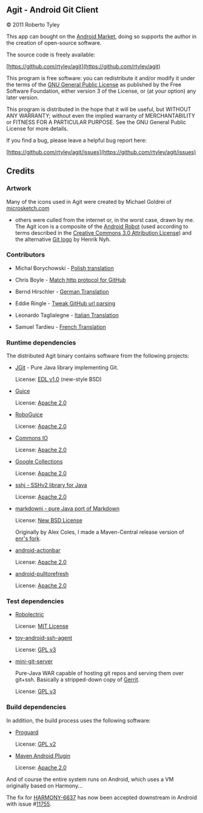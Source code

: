 Agit - Android Git Client
-------------------------

© 2011 Roberto Tyley

This app can bought on the [Android Market](https://market.android.com/details?id=com.madgag.agit),
doing so supports the author in the creation of open-source software.

The source code is freely available:

[https://github.com/rtyley/agit](https://github.com/rtyley/agit)

This program is free software: you can redistribute it and/or modify
it under the terms of the [GNU General Public License](http://www.gnu.org/licenses/gpl.html)
as published by the Free Software Foundation, either version 3 of the License, or
(at your option) any later version.

This program is distributed in the hope that it will be useful,
but WITHOUT ANY WARRANTY; without even the implied warranty of
MERCHANTABILITY or FITNESS FOR A PARTICULAR PURPOSE.  See the
GNU General Public License for more details.

If you find a bug, please leave a helpful bug report here:

[https://github.com/rtyley/agit/issues](https://github.com/rtyley/agit/issues)

Credits
-------

### Artwork

Many of the icons used in Agit were created by Michael Goldrei of [microsketch.com](http://microsketch.com/design/index.html)
- others were culled from the internet or, in the worst case, drawn by me. The Agit icon is a composite of the
[Android Robot](http://www.android.com/branding.html) (used according to terms described in the 
[Creative Commons 3.0 Attribution License](http://creativecommons.org/licenses/by/3.0/)) and
the alternative [Git logo](http://henrik.nyh.se/2007/06/alternative-git-logo-and-favicon) by Henrik Nyh.

### Contributors

*   Michal Borychowski - [Polish translation](https://github.com/rtyley/agit/pull/38)

*   Chris Boyle - [Match http protocol for GitHub](https://github.com/rtyley/agit/pull/23)

*   Bernd Hirschler - [German Translation](https://github.com/rtyley/agit/pull/35)

*   Eddie Ringle - [Tweak GitHub url parsing](https://github.com/rtyley/agit/pull/29)

*   Leonardo Taglialegne - [Italian Translation](https://github.com/rtyley/agit/pull/46)

*   Samuel Tardieu - [French Translation](https://github.com/rtyley/agit/pull/28)

### Runtime dependencies

The distributed Agit binary contains software from the following projects:

*   [JGit](http://www.eclipse.org/jgit/) - Pure Java library implementing Git.

    License: [EDL v1.0](http://www.eclipse.org/org/documents/edl-v10.php) (new-style BSD)

*   [Guice](http://code.google.com/p/google-guice/)

    License: [Apache 2.0](http://www.apache.org/licenses/LICENSE-2.0)

*   [RoboGuice](http://code.google.com/p/roboguice/)

    License: [Apache 2.0](http://www.apache.org/licenses/LICENSE-2.0)

*   [Commons IO](http://commons.apache.org/io)

    License: [Apache 2.0](http://commons.apache.org/io/license.html)

*   [Google Collections](http://code.google.com/p/google-collections/)

    License: [Apache 2.0](http://www.apache.org/licenses/LICENSE-2.0)

*   [sshj - SSHv2 library for Java](https://github.com/shikhar/sshj)

    License: [Apache 2.0](http://www.apache.org/licenses/LICENSE-2.0)

*   [markdownj - pure Java port of Markdown](https://github.com/rtyley/markdownj)

    License: [New BSD License](http://www.opensource.org/licenses/bsd-license.php)

    Originally by Alex Coles, I made a Maven-Central release version of
    [enr's fork](https://github.com/enr/markdownj).

*   [android-actionbar](https://github.com/johannilsson/android-actionbar)

    License: [Apache 2.0](http://www.apache.org/licenses/LICENSE-2.0)

*   [android-pulltorefresh](https://github.com/johannilsson/android-pulltorefresh)

    License: [Apache 2.0](http://www.apache.org/licenses/LICENSE-2.0)


### Test dependencies

*   [Robolectric](http://pivotal.github.com/robolectric/)

    License: [MIT License](http://www.opensource.org/licenses/mit-license.php)

*   [toy-android-ssh-agent](https://github.com/rtyley/toy-android-ssh-agent)

    License: [GPL v3](http://www.gnu.org/licenses/gpl-3.0.html)

*   [mini-git-server](https://github.com/rtyley/mini-git-server)

    Pure-Java WAR capable of hosting git repos and serving them over git+ssh.
    Basically a stripped-down copy of [Gerrit](http://code.google.com/p/gerrit/).

    License: [GPL v3](http://www.gnu.org/licenses/gpl-3.0.html)


### Build dependencies

In addition, the build process uses the following software:

*   [Proguard](http://proguard.sourceforge.net/)

    License: [GPL v2](http://proguard.sourceforge.net/license.html)

*   [Maven Android Plugin](http://code.google.com/p/maven-android-plugin/)

    License: [Apache 2.0](http://www.apache.org/licenses/LICENSE-2.0)


And of course the entire system runs on Android, which uses a VM originally
based on Harmony...

The fix for [HARMONY-6637](https://issues.apache.org/jira/browse/HARMONY-6637) has now been accepted downstream in Android with issue #[11755](http://code.google.com/p/android/issues/detail?id=11755).





